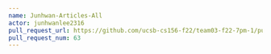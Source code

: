 ```yaml
---
name: Junhwan-Articles-All
actor: junhwanlee2316
pull_request_url: https://github.com/ucsb-cs156-f22/team03-f22-7pm-1/pull/63
pull_request_num: 63
---
```

